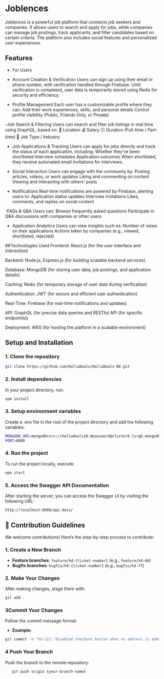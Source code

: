 # Joblences 

Joblences is a powerful job platform that connects job seekers and companies. It allows users to search and apply for jobs, while companies can manage job postings, track applicants, and filter candidates based on certain criteria. The platform also includes social features and personalized user experiences.

## Features

- For Users
- Account Creation & Verification
Users can sign up using their email or phone number, with verification handled through Firebase.
Until verification is completed, user data is temporarily stored using Redis for security and efficiency.

- Profile Management
Each user has a customizable profile where they can:
Add their work experiences, skills, and personal details
Control profile visibility (Public, Friends Only, or Private)

-Job Search & Filtering
Users can search and filter job listings in real time using GraphQL, based on:
📍 Location
💰 Salary
🕒 Duration (Full-time / Part-time)
🏢 Job Type / Industry

- Job Applications & Tracking
Users can apply for jobs directly and track the status of each application, including:
Whether they’ve been shortlisted
Interview schedules
Application outcomes
When shortlisted, they receive automated email invitations for interviews.

- Social Interaction
Users can engage with the community by:
Posting articles, videos, or work updates
Liking and commenting on content
Viewing and interacting with others' posts

- Notifications
Real-time notifications are powered by Firebase, alerting users to:
Application status updates
Interview invitations
Likes, comments, and replies on social content

-FAQs & Q&A
Users can:
Browse frequently asked questions
Participate in Q&A discussions with companies or other users

- Application Analytics
Users can view insights such as:
Number of views on their applications
Actions taken by companies (e.g., viewed, shortlisted, rejected)

##Technologies Used
Frontend: React.js (for the user interface and interaction)

Backend: Node.js, Express.js (for building scalable backend services)

Database: MongoDB (for storing user data, job postings, and application details)

Caching: Redis (for temporary storage of user data during verification)

Authentication: JWT (for secure and efficient user authentication)

Real-Time: Firebase (for real-time notifications and updates)

API: GraphQL (for precise data queries and RESTful API (for specific endpoints))

Deployment: AWS (for hosting the platform in a scalable environment)

## Setup and Installation

### 1. Clone the repository
```bash
git clone https://github.com/HallaDeals/HallaDeals-BE.git
```

### 2. Install dependencies
In your project directory, run:

```bash
npm install
```

### 3. Setup environment variables
Create a .env file in the root of the project directory and add the following variables:

```bash
MONGODB_URI=mongodb+srv://halladeals26:#password@cluster0.lsrg6.mongodb.net/halla?retryWrites=true&w=majority&appName=Cluster0
PORT=8080
```

### 4. Run the project
To run the project locally, execute:

```bash
npm start
```

### 5. Access the Swagger API Documentation
After starting the server, you can access the Swagger UI by visiting the following URL:

```bash
http://localhost:8080/api-docs/
```

## 🤝 Contribution Guidelines

We welcome contributions! Here’s the step-by-step process to contribute:

### **1. Create a New Branch**

- **Feature branches**: `feature/hd-{ticket-number}` (e.g., `feature/hd-66`)
- **Bugfix branches**: `bugfix/hd-{ticket-number}` (e.g., `bugfix/hd-77`)

### **2. Make Your Changes**

After making changes, stage them with:

```bash
git add .
```

### **3Commit Your Changes**

Follow the commit message format:

- **Example:**

```bash
git commit -m "hd-121: Disabled checkout button when no address is added"
```

### **4 Push Your Branch**

Push the branch to the remote repository:

```bash
   git push origin {your-branch-name}
```
